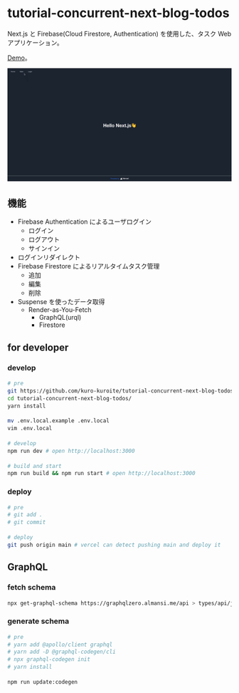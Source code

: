 # tutorial-concurrent-next-blog-todos

Next.js と Firebase(Cloud Firestore, Authentication) を使用した、タスク Web アプリケーション。

[Demo](https://tutorial-concurrent-next-blog-todos.vercel.app/)。

![next-hp](./docs/assets/next-blog-todos.gif)

## 機能

- Firebase Authentication によるユーザログイン
  - ログイン
  - ログアウト
  - サインイン
- ログインリダイレクト
- Firebase Firestore によるリアルタイムタスク管理
  - 追加
  - 編集
  - 削除
- Suspense を使ったデータ取得
  - Render-as-You-Fetch
    - GraphQL(urql)
    - Firestore

## for developer

### develop

```zsh
# pre
git https://github.com/kuro-kuroite/tutorial-concurrent-next-blog-todos.git
cd tutorial-concurrent-next-blog-todos/
yarn install

mv .env.local.example .env.local
vim .env.local

# develop
npm run dev # open http://localhost:3000

# build and start
npm run build && npm run start # open http://localhost:3000
```

### deploy

```zsh
# pre
# git add .
# git commit

# deploy
git push origin main # vercel can detect pushing main and deploy it
```

## GraphQL

### fetch schema

```zsh
npx get-graphql-schema https://graphqlzero.almansi.me/api > types/api/jsonPlaceHolder.graphql
```

### generate schema

```zsh
# pre
# yarn add @apollo/client graphql
# yarn add -D @graphql-codegen/cli
# npx graphql-codegen init
# yarn install

npm run update:codegen
```
